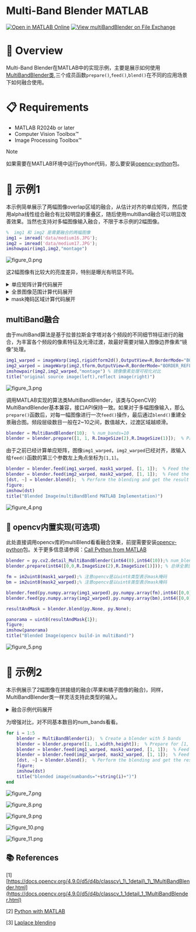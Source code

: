 
# Multi\-Band Blender MATLAB

[![Open in MATLAB Online](https://www.mathworks.com/images/responsive/global/open-in-matlab-online.svg)](https://matlab.mathworks.com/open/github/v1?repo=cuixing158/multiBandBlender&file=ExamplesEntry.mlx)
[![View multiBandBlender on File Exchange](https://www.mathworks.com/matlabcentral/images/matlab-file-exchange.svg)](https://ww2.mathworks.cn/matlabcentral/fileexchange/179089-multibandblender)

# :eyes: Overview

Multi\-Band Blender在MATLAB中的实现示例，主要是展示如何使用[MultiBandBlender类](./MultiBandBlender.m),三个成员函数`prepare()`,`feed()`,`blend()`在不同的应用场景下如何融合使用。

# :clipboard: Requirements

- MATLAB R2024b or later
- Computer Vision Toolbox™
- Image Processing Toolbox™

> [!NOTE]
> 如果需要在MATLAB环境中运行python代码，那么要安装[opencv\-python](https://pypi.org/project/opencv-python/)包。

# :notebook: 示例1

本示例简单展示了两幅图像overlap区域的融合，从估计对齐的单应矩阵，然后使用alpha线性组合融合有比较明显的重叠区，随后使用multiBand融合可以明显改善效果。当然也支持对多幅图像输入融合，不限于本示例的2幅图像。

```matlab
%  img1 和 img2 是需要融合的两幅图像
img1 = imread('data/medium16.JPG');
img2 = imread('data/medium17.JPG');
imshowpair(img1,img2,"montage")
```

![figure_0.png](ExamplesEntry_media/figure_0.png)

这2幅图像有比较大的亮度差异，特别是曝光有明显不同。

<details>

<summary>单应矩阵计算代码展开</summary>

## 计算单应矩阵

使用典型传统的orb特征点算法和匹配，就可以得到从图像2到图像1的转换矩阵，该矩阵即单应矩阵包含在tform变量中。

```matlab
gray1 = im2gray(img1);
gray2 = im2gray(img2);

pts1 = detectORBFeatures(gray1);
pts2 = detectORBFeatures(gray2);

[features1,valid_points1] = extractFeatures(gray1,pts1);
[features2,valid_points2] = extractFeatures(gray2,pts2);

indexPairs = matchFeatures(features1,features2);

matchedPoints1 = valid_points1(indexPairs(:,1),:);
matchedPoints2 = valid_points2(indexPairs(:,2),:);

figure;
showMatchedFeatures(img1,img2,matchedPoints1,matchedPoints2,"montage");
```

![figure_1.png](ExamplesEntry_media/figure_1.png)

```matlab

tform = estgeotform2d(matchedPoints2,matchedPoints1,"projective");
format shortG
disp("单应矩阵A：")
```

```matlabTextOutput
单应矩阵A：
```

```matlab
disp(tform.A)
```

```matlabTextOutput
      0.41316      0.17689       512.85
     -0.32616      0.85997       93.323
  -0.00046859   6.1022e-05            1
```

</details>

<details>

<summary>全景图像范围计算代码展开</summary>

## 全景图像范围计算

要把对齐的图像完整显示出来，就要计算整幅全景图像的在全局坐标系下的坐标范围，MATLAB中一般使用[imref2d](https://ww2.mathworks.cn/help/images/ref/imref2d.html)来代表图像位置空间的坐标参考范围。

```matlab
[h1,w1] = size(img1,[1,2]);
[h2,w2] = size(img2,[1,2]);
pts_warp2 = transformPointsForward(tform,[1,w2,w2,1;1,1,h2,h2]');
pts_warp1 = [1,w1,w1,1;1,1,h1,h1]';
[minA,maxA] = bounds([pts_warp1;pts_warp2]);

panoramaWidth = round(maxA(1)-minA(1));
panoramaHeight = round(maxA(2)-minA(2));
xLimits = [minA(1),maxA(1)];
yLimits = [minA(2),maxA(2)];
R = imref2d([panoramaHeight,panoramaWidth],xLimits,yLimits)
```

```matlabTextOutput
R = 
  imref2d with properties:

           XWorldLimits: [1 2711.8]
           YWorldLimits: [-843.8 935.03]
              ImageSize: [1779 2711]
    PixelExtentInWorldX: 0.99993
    PixelExtentInWorldY: 0.9999
    ImageExtentInWorldX: 2710.8
    ImageExtentInWorldY: 1778.8
       XIntrinsicLimits: [0.5 2711.5]
       YIntrinsicLimits: [0.5 1779.5]
```
</details>

<details>

<summary>mask掩码区域计算代码展开</summary>

## mask掩码区域计算

由于拼接融合算法普遍需要各自输入图像对应的mask图像作为输入，依旧使用上述步骤中的包含对齐单应矩阵的变量`tform`，输出全局参考空间位置坐标范围`R`来计算。

```matlab
mask1_warped = imageWarp(ones(h1,w1,"logical"),rigidtform2d(),OutputView=R);
mask2_warped = imageWarp(ones(h2,w2,"logical"),tform,OutputView=R);
mask = mask1_warped&mask2_warped;

fg =  imageWarp(img1,rigidtform2d(),outputView=R);
bg = imageWarp(img2,tform,OutputView=R);

blendImg = imblend(fg,bg,mask1_warped,Mode="Alpha",ForegroundOpacity=0.6); % since R2024b
figure;
imshow(blendImg,R)
title('Blended Image(alpha blend)');
```

![figure_2.png](ExamplesEntry_media/figure_2.png)

</details>

## multiBand融合

由于multiBand算法是基于拉普拉斯金字塔对各个频段的不同细节特征进行的融合，为丰富各个频段的像素特征及光滑过渡，故最好需要对输入图像边界像素“镜像”处理。

```matlab
img1_warped = imageWarp(img1,rigidtform2d(),OutputView=R,BorderMode="BORDER_REFLECT");
img2_warped = imageWarp(img2,tform,OutputView=R,BorderMode="BORDER_REFLECT");
imshowpair(img2,img2_warped,"montage") % 镜像像素处理可视化对比
title("original source image(left),reflect image(right)")
```

![figure_3.png](ExamplesEntry_media/figure_3.png)

调用MATLAB实现的算法类MultiBandBlender，该类与OpenCV的MultiBandBlender基本兼容，接口API保持一致。如果对于多幅图像输入，那么`prepare()`函数后，对每一幅图像进行一次`feed()`操作，最后通过`blend()`重建全景融合图。频段层级数目一般在2~10之间，数值越大，过渡区域越顺滑。

```matlab
blender = MultiBandBlender(10);  % num_bands=10
blender = blender.prepare([1, 1, R.ImageSize(2),R.ImageSize(1)]);  % Prepare [x,y,width,height] global image area
```

由于之前已经计算单应矩阵，图像`img1_warped`，`img2_warped`已经对齐，故输入给`feed()`函数的第三个参数左上角点坐标为`[1,1]`。

```matlab
blender = blender.feed(img1_warped, mask1_warped, [1, 1]);  % Feed the first image and mask at position [1, 1]
blender = blender.feed(img2_warped, mask2_warped, [1, 1]);  % Feed the second image and mask at position [1, 1]
[dst, ~] = blender.blend();  % Perform the blending and get the result
figure;
imshow(dst)
title("Blended Image(multiBandBlend MATLAB Implementation)")
```

![figure_4.png](ExamplesEntry_media/figure_4.png)

## :notebook: opencv内置实现(可选项)

此处直接调用opencv库的multiBlend看看融合效果，前提需要安装[opencv\-python](https://pypi.org/project/opencv-python/)包。关于更多信息请参阅：[Call Python from MATLAB](https://ww2.mathworks.cn/help/matlab/call-python-libraries.html)

```matlab
blender = py.cv2.detail_MultiBandBlender(int64(0),int64(10));% num_blend=10
blender.prepare(int64([0,0,R.ImageSize(2),R.ImageSize(1)])); % 总体全景图ROI区域，[x,y,width,height]形式

fm = im2uint8(mask1_warped);% 注意opencv是以uint8类型表示mask掩码
bm = im2uint8(mask2_warped);% 注意opencv是以uint8类型表示mask掩码

blender.feed(py.numpy.array(img1_warped),py.numpy.array(fm),int64([0,0]));
blender.feed(py.numpy.array(img2_warped),py.numpy.array(bm),int64([0,0]));

resultAndMask = blender.blend(py.None, py.None);

panorama = uint8(resultAndMask{1});
figure;
imshow(panorama)
title("Blended Image(opencv build-in multiBand)")
```

![figure_5.png](ExamplesEntry_media/figure_5.png)

# :notebook: 示例2

本示例展示了2幅图像在拼接缝的融合(苹果和橘子图像的融合)，同样，MultiBandBlender类一样灵活支持此类型的输入。

<details>
      
<summary> 融合示例代码展开</summary>

```matlab
img1_warped = imread("data/apple.png"); % apple1.png,dog.jpg
img2_warped = imread("data/orange.png");% orange1.png,cat.jpg
[height,width,c] = size(img1_warped);
mask1_warped = zeros(height,width,"logical");
mask1_warped(:,1:round(width/2))=1;
mask2_warped = 1-mask1_warped;

blender = MultiBandBlender(5);  % Create a blender with 5 bands 
blender = blender.prepare([1, 1,width,height]);  % Prepare for [1, 1,width,height] ROI image area
blender = blender.feed(img1_warped, mask1_warped, [1, 1]);  % Feed the first image and mask at position [1,1]
blender = blender.feed(img2_warped, mask2_warped, [1, 1]);  % Feed the second image and mask at position [1,1]
[dst, ~] = blender.blend();  % Perform the blending and get the result
figure;
imshow(dst)
```

![figure_6.png](ExamplesEntry_media/figure_6.png)

</details>

为增强对比，对不同基本数目的num\_bands看看。

```matlab
for i = 1:5
    blender = MultiBandBlender(i);  % Create a blender with 5 bands
    blender = blender.prepare([1, 1,width,height]);  % Prepare for [1, 1,width,height] ROI image area
    blender = blender.feed(img1_warped, mask1_warped, [1, 1]);  % Feed the first image and mask at position [1,1]
    blender = blender.feed(img2_warped, mask2_warped, [1, 1]);  % Feed the second image and mask at position [1,1]
    [dst, ~] = blender.blend();  % Perform the blending and get the result
    figure;
    imshow(dst)
    title("blended image(numbands="+string(i)+")")
end
```

![figure_7.png](ExamplesEntry_media/figure_7.png)

![figure_8.png](ExamplesEntry_media/figure_8.png)

![figure_9.png](ExamplesEntry_media/figure_9.png)

![figure_10.png](ExamplesEntry_media/figure_10.png)

![figure_11.png](ExamplesEntry_media/figure_11.png)

## :books: References

[1]  [https://docs.opencv.org/4.9.0/d5/d4b/classcv\_1\_1detail\_1\_1MultiBandBlender.html](https://docs.opencv.org/4.9.0/d5/d4b/classcv_1_1detail_1_1MultiBandBlender.html)

[2] [Python with MATLAB](https://ww2.mathworks.cn/help/matlab/python-language.html)

[3]  [Laplace blending](https://www.uio.no/studier/emner/matnat/its/nedlagte-emner/UNIK4690/v17/forelesninger/lecture_2_3_blending.pdf)
